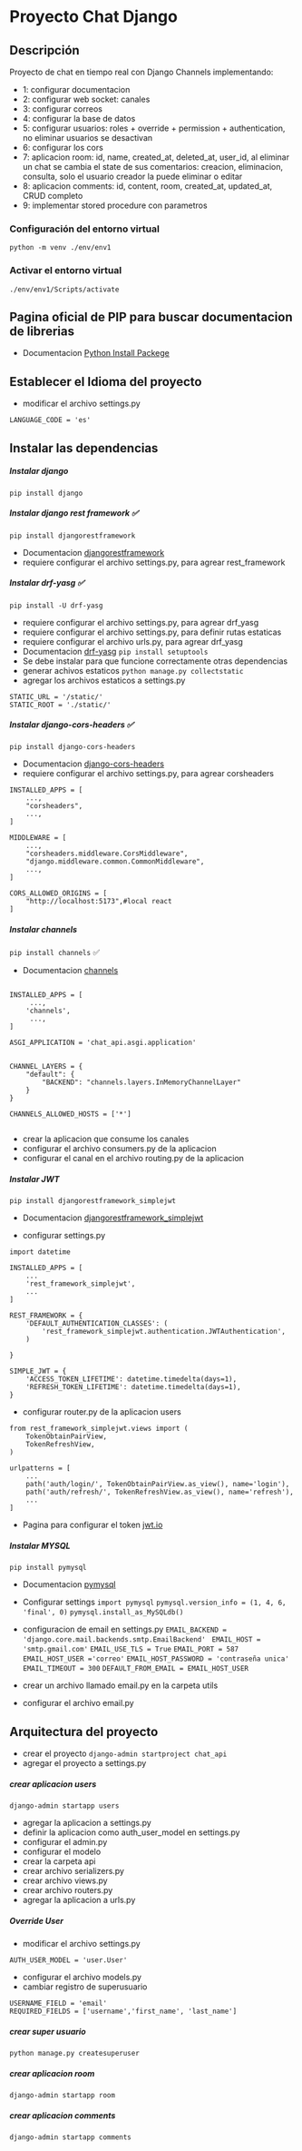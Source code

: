 # Proyecto Chat Django

## Descripción

Proyecto de chat en tiempo real con Django Channels
implementando:

- 1: configurar documentacion
- 2: configurar web socket: canales
- 3: configurar correos
- 4: configurar la base de datos
- 5: configurar usuarios: roles + override + permission + authentication, no eliminar usuarios se desactivan
- 6: configurar los cors
- 7: aplicacion room: id, name, created_at, deleted_at, user_id, al eliminar un chat se cambia el state de sus comentarios: creacion, eliminacion, consulta,
  solo el usuario creador la puede eliminar o editar
- 8: aplicacion comments: id, content, room, created_at, updated_at, CRUD completo
- 9: implementar stored procedure con parametros

### Configuración del entorno virtual

`python -m venv ./env/env1`

### Activar el entorno virtual

`./env/env1/Scripts/activate`

## Pagina oficial de PIP para buscar documentacion de librerias

- Documentacion [Python Install Packege](https://pypi.org/project/pip/)

## Establecer el Idioma del proyecto
- modificar el archivo settings.py
```
LANGUAGE_CODE = 'es'
```

## Instalar las dependencias

##### Instalar django

`pip install django`
##### Instalar django rest framework ✅

`pip install djangorestframework`

- Documentacion [djangorestframework](https://www.django-rest-framework.org/)
- requiere configurar el archivo settings.py, para agrear rest_framework

##### Instalar drf-yasg ✅

`pip install -U drf-yasg`

- requiere configurar el archivo settings.py, para agrear drf_yasg
- requiere configurar el archivo settings.py, para definir rutas estaticas
- requiere configurar el archivo urls.py, para agrear drf_yasg
- Documentacion [drf-yasg](https://drf-yasg.readthedocs.io/en/stable/readme.html)
  `pip install setuptools`
- Se debe instalar para que funcione correctamente otras dependencias
- generar achivos estaticos
  `python manage.py collectstatic`
- agregar los archivos estaticos a settings.py
```
STATIC_URL = '/static/'
STATIC_ROOT = './static/'
```

##### Instalar django-cors-headers ✅

`pip install django-cors-headers`

- Documentacion [django-cors-headers](https://pypi.org/project/django-cors-headers/)
- requiere configurar el archivo settings.py, para agrear corsheaders
```
INSTALLED_APPS = [
    ...,
    "corsheaders",
    ...,
]

MIDDLEWARE = [
    ...,
    "corsheaders.middleware.CorsMiddleware",
    "django.middleware.common.CommonMiddleware",
    ...,
]

CORS_ALLOWED_ORIGINS = [
    "http://localhost:5173",#local react
]
```

##### Instalar channels

`pip install channels`  ✅

- Documentacion [channels](https://channels.readthedocs.io/en/stable/installation.html)
```

INSTALLED_APPS = [
     ...,
    'channels',
     ...,
]

ASGI_APPLICATION = 'chat_api.asgi.application'


CHANNEL_LAYERS = {
    "default": {
        "BACKEND": "channels.layers.InMemoryChannelLayer"
    }
}

CHANNELS_ALLOWED_HOSTS = ['*']


```
- crear la aplicacion que consume los canales
- configurar el archivo consumers.py de la aplicacion
- configurar el canal en el archivo routing.py de la aplicacion

##### Instalar JWT
  `pip install djangorestframework_simplejwt`

* Documentacion [djangorestframework_simplejwt](https://django-rest-framework-simplejwt.readthedocs.io/en/latest/getting_started.html)

- configurar settings.py
```
import datetime

INSTALLED_APPS = [
    ...
    'rest_framework_simplejwt',
    ...
]

REST_FRAMEWORK = {
    'DEFAULT_AUTHENTICATION_CLASSES': (
        'rest_framework_simplejwt.authentication.JWTAuthentication',
    )

}

SIMPLE_JWT = { 
    'ACCESS_TOKEN_LIFETIME': datetime.timedelta(days=1), 
    'REFRESH_TOKEN_LIFETIME': datetime.timedelta(days=1), 
}
```

- configurar router.py de la aplicacion users
```
from rest_framework_simplejwt.views import (
    TokenObtainPairView,
    TokenRefreshView,
)

urlpatterns = [
    ...
    path('auth/login/', TokenObtainPairView.as_view(), name='login'),
    path('auth/refresh/', TokenRefreshView.as_view(), name='refresh'),
    ...
]

```

- Pagina para configurar el token [jwt.io](https://jwt.io/)

##### Instalar MYSQL

`pip install pymysql`

- Documentacion [pymysql](https://pypi.org/project/pymysql/)
- Configurar settings
  `import pymysql`
  `pymysql.version_info = (1, 4, 6, 'final', 0)`
  `pymysql.install_as_MySQLdb()`

- configuracion de email en settings.py
  `EMAIL_BACKEND = 'django.core.mail.backends.smtp.EmailBackend' `
  `EMAIL_HOST = 'smtp.gmail.com'`
  `EMAIL_USE_TLS = True`
  `EMAIL_PORT = 587`
  `EMAIL_HOST_USER ='correo'`
  `EMAIL_HOST_PASSWORD = 'contraseña unica'`
  `EMAIL_TIMEOUT = 300`
  `DEFAULT_FROM_EMAIL = EMAIL_HOST_USER`

- crear un archivo llamado email.py en la carpeta utils
- configurar el archivo email.py

## Arquitectura del proyecto

- crear el proyecto
  `django-admin startproject chat_api`
- agregar el proyecto a settings.py

##### crear aplicacion users
  `django-admin startapp users`
* agregar la aplicacion a settings.py
* definir la aplicacion como auth_user_model en settings.py
* configurar el admin.py
* configurar el modelo
* crear la carpeta api
* crear archivo serializers.py
* crear archivo views.py
* crear archivo routers.py
* agregar la aplicacion a urls.py
##### Override User
- modificar el archivo settings.py
```
AUTH_USER_MODEL = 'user.User'
```
- configurar el archivo models.py
- cambiar registro de superusuario
```
USERNAME_FIELD = 'email'
REQUIRED_FIELDS = ['username','first_name', 'last_name']
```


##### crear super usuario
```python manage.py createsuperuser```

##### crear aplicacion room
```django-admin startapp room```

##### crear aplicacion comments
```django-admin startapp comments```